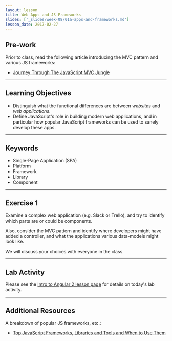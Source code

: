 ```yaml
---
layout: lesson
title: Web Apps and JS Frameworks
slides: ['_slides/week-08/01a-apps-and-frameworks.md']
lesson_date: 2017-02-27
---
```


## Pre-work

Prior to class, read the following article introducing the MVC pattern and various JS frameworks:

- [Journey Through The JavaScript MVC Jungle](http://www.smashingmagazine.com/2012/07/journey-through-the-javascript-mvc-jungle/)

---

## Learning Objectives

- Distinguish what the functional differences are between *websites* and *web applications*.
- Define JavaScript's role in building modern web applications, and in particular how popular JavaScript frameworks can be used to sanely develop these apps.

---

## Keywords

- Single-Page Application (SPA)
- Platform
- Framework
- Library
- Component

---

## Exercise 1

Examine a complex web application (e.g. Slack or Trello), and try to identify which parts are or could be components.

Also, consider the MVC pattern and identify where developers might have added a controller, and what the applications various data-models might look like.

We will discuss your choices with everyone in the class.

---

## Lab Activity

Please see the [Intro to Angular 2 lesson page](/lesson/intro-to-angular-2/) for details on today's lab activity.

---


## Additional Resources

A breakdown of popular JS frameworks, etc.:

- [Top JavaScript Frameworks, Libraries and Tools and When to Use Them](https://www.sitepoint.com/top-javascript-frameworks-libraries-tools-use/)
